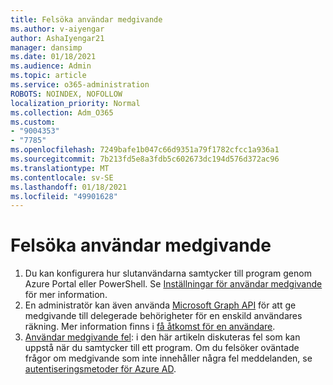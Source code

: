 ```yaml
---
title: Felsöka användar medgivande
ms.author: v-aiyengar
author: AshaIyengar21
manager: dansimp
ms.date: 01/18/2021
ms.audience: Admin
ms.topic: article
ms.service: o365-administration
ROBOTS: NOINDEX, NOFOLLOW
localization_priority: Normal
ms.collection: Adm_O365
ms.custom:
- "9004353"
- "7785"
ms.openlocfilehash: 7249bafe1b047c66d9351a79f1782cfcc1a936a1
ms.sourcegitcommit: 7b213fd5e8a3fdb5c602673dc194d576d372ac96
ms.translationtype: MT
ms.contentlocale: sv-SE
ms.lasthandoff: 01/18/2021
ms.locfileid: "49901628"
---
```

# <a name="troubleshoot-user-consent"></a>Felsöka användar medgivande

1. Du kan konfigurera hur slutanvändarna samtycker till program genom Azure Portal eller PowerShell. Se [Inställningar för användar medgivande](https://docs.microsoft.com/azure/active-directory/manage-apps/configure-user-consent?tabs=azure-portal#user-consent-settings) för mer information.
1. En administratör kan även använda [Microsoft Graph API](https://docs.microsoft.com/azure/active-directory/manage-apps/configure-user-consent?tabs=azure-portal#user-consent-settings) för att ge medgivande till delegerade behörigheter för en enskild användares räkning. Mer information finns i [få åtkomst för en användare](https://docs.microsoft.com/graph/auth-v2-user).
1. [Användar medgivande fel](https://docs.microsoft.com/azure/active-directory/manage-apps/application-sign-in-unexpected-user-consent-error): i den här artikeln diskuteras fel som kan uppstå när du samtycker till ett program. Om du felsöker oväntade frågor om medgivande som inte innehåller några fel meddelanden, se [autentiseringsmetoder för Azure AD](https://docs.microsoft.com/azure/active-directory/manage-apps/application-sign-in-unexpected-user-consent-error).